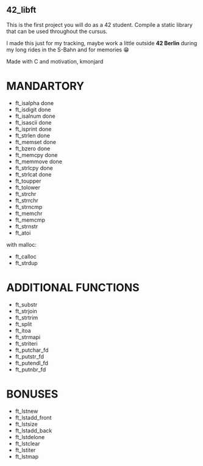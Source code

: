 ## 42_libft

This is the first project you will do as a 42 student.
Compile a static library that can be used throughout the cursus.

I made this just for my tracking, maybe work a little outside
**42 Berlin** during my long rides in the S-Bahn and for memories 😁

Made with C and motivation,
kmonjard

# MANDARTORY
- ft_isalpha done
- ft_isdigit done
- ft_isalnum done
- ft_isascii done
- ft_isprint done
- ft_strlen done
- ft_memset done
- ft_bzero done
- ft_memcpy done
- ft_memmove done
- ft_strlcpy done
- ft_strlcat done
- ft_toupper
- ft_tolower
- ft_strchr
- ft_strrchr
- ft_strncmp
- ft_memchr
- ft_memcmp
- ft_strnstr
- ft_atoi

with malloc:
- ft_calloc
- ft_strdup

# ADDITIONAL FUNCTIONS
- ft_substr
- ft_strjoin
- ft_strtrim
- ft_split
- ft_itoa
- ft_strmapi
- ft_striteri
- ft_putchar_fd
- ft_putstr_fd
- ft_putendl_fd
- ft_putnbr_fd

# BONUSES
- ft_lstnew
- ft_lstadd_front
- ft_lstsize
- ft_lstadd_back
- ft_lstdelone
- ft_lstclear
- ft_lstiter
- ft_lstmap

